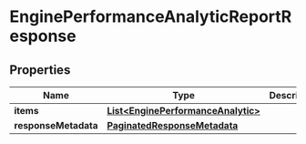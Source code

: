 

# EnginePerformanceAnalyticReportResponse


## Properties

Name | Type | Description | Notes
------------ | ------------- | ------------- | -------------
**items** | [**List&lt;EnginePerformanceAnalytic&gt;**](EnginePerformanceAnalytic.md) |  |  [optional]
**responseMetadata** | [**PaginatedResponseMetadata**](PaginatedResponseMetadata.md) |  |  [optional]



